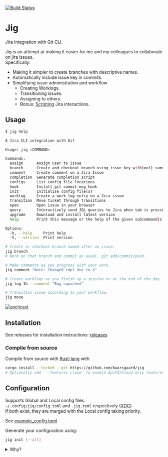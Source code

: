 [![Build Status](https://github.com/baarsgaard/jig/actions/workflows/integration.yml/badge.svg)](https://github.com/baarsgaard/jig/actions)

# Jig

Jira Integration with Git CLI.

Jig is an attempt at making it easier for me and my colleagues to collaborate on jira issues.  
Specifically:
- Making it simpler to create branches with descriptive names.
- Automatically include issue key in commits.
- Simplifying issue administration and workflow
  - Creating Worklogs.
  - Transitioning issues.
  - Assigning to others.
  - Bonus: [Scripting](./scripts/weekly_worklogs.sh) Jira interactions.


## Usage

```bash
$ jig help

A Jira CLI integration with Git

Usage: jig <COMMAND>

Commands:
  assign      Assign user to issue
  branch      Create and checkout branch using issue key with(out) summary as branch name
  comment     Create comment on a Jira Issue
  completion  Generate completion script
  configs     List config file locations
  hook        Install git commit-msg hook
  init        Initialise config file(s)
  worklog     Create a work log entry on a Jira issue
  transition  Move ticket through transitions
  open        Open issue in your browser
  query       Interactively send JQL queries to Jira when tab is pressed
  upgrade     Download and install latest version
  help        Print this message or the help of the given subcommand(s)

Options:
  -h, --help     Print help
  -V, --version  Print version
```

```bash
# Create or checkout branch named after an issue.
jig branch
# Work on that branch and commit as usual. git add/commit/push.

# Make comments as you progress with your work.
jig comment "Note: Changed impl due to X"

# Create worklogs as you finish up a session or at the end of the day.
jig log 1h --comment "Bug squashed"

# Transition issue according to your workflow.
jig move
```

[![asciicast](https://asciinema.org/a/609019.svg)](https://asciinema.org/a/609019)

## Installation

See releases for installation instructions: [releases](https://github.com/Baarsgaard/jig/releases)


### Compile from source

Compile from source with [Rust-lang](https://www.rust-lang.org/tools/install) with

```bash
cargo install --locked --git https://github.com/baarsgaard/jig
# Optionally add `--features cloud` to enable ApiV3/Cloud only features.
```


## Configuration

Supports Global and Local config files.  
`~/.config/jig/config.toml` and `.jig.toml` respectively ([XDG](https://specifications.freedesktop.org/basedir-spec/basedir-spec-latest.html)).  
If both exist, they are merged with the Local config taking priority.

See [example_config.toml](./example_config.toml)

Generate your configuration using:
```bash
jig init [--all]
```


<details>
<summary>Why?</summary>

I personally love a strict Git workflow with well designed PRs and every commit being attributed to an issue.  
But convincing others to adopt this can be a challenge without obvious benefits.

An obvious use case being my own workflow:  
Most if not all my work at $day_job is coordinated through and logged in Jira.  
additionally I'm not a fan of doing simple tasks in the Jira UI..

I always know the issue I am currently working on, I am on the branch already.  
Why could I not log my time or comment more easily? Maybe directly from the terminal even?

Looking at the existing CLI tools that interacted with Jira, none solved my exact problem.  
Hence, **[Jig](https://www.youtube.com/watch?v=3JcmQONgXJM)!**

Jig is designed to simplify working with a "Per issue" branching model.  
It therefore includes options and features I needed to support that.

Primarily:  
- Creating or checking out branches from existing Jira issues with(out) summaries.
- Quickly logging time and Commenting on the issue found in the branch name.
- Moving issues from one status to the next.
- [Scripting](./scripts/weekly_worklogs.sh), I live for automation.

</details>

